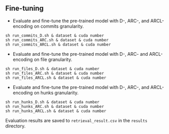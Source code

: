 ## Fine-tuning 
* Evaluate and fine-tune the pre-trained model with D-, ARC-, and ARCL-encoding on commits granularity.
```
sh run_commits_D.sh & dataset & cuda number
sh run_commits_ARC.sh & dataset & cuda number
sh run_commits_ARCL.sh & dataset & cuda number
```
* Evaluate and fine-tune the pre-trained model with D-, ARC- and ARCL-encoding on file granularity.
```
sh run_files_D.sh & dataset & cuda number
sh run_files_ARC.sh & dataset & cuda number
sh run_files_ARCL.sh & dataset & cuda number
```
* Evaluate and fine-tune the pre-trained model with D-, ARC-, and ARCL-encoding on hunks granularity.
```
sh run_hunks_D.sh & dataset & cuda number
sh run_hunks_ARC.sh & dataset & cuda number
sh run_hunks_ARCL.sh & dataset & cuda number
```
Evaluation results are saved to `retrieval_result.csv` in the `results` directory.